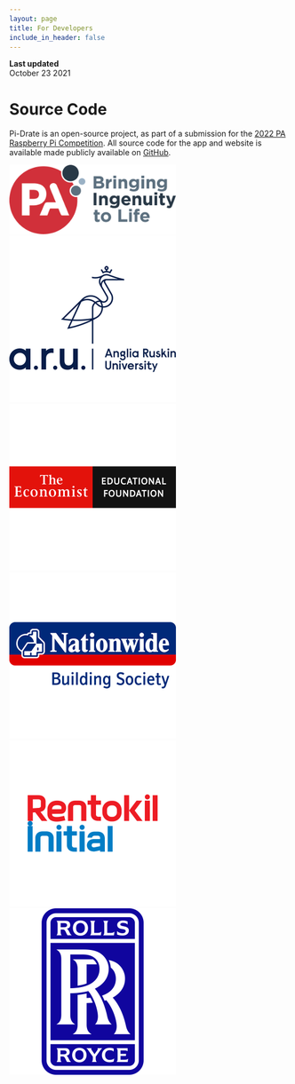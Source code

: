 ```yaml
---
layout: page
title: For Developers
include_in_header: false
---
```


**Last updated**  
October 23 2021

# Source Code
Pi-Drate is an open-source project, as part of a submission for the [2022 PA Raspberry Pi Competition](https://www.paconsulting.com/events/raspberry-pi-competition-uk/). All source code for the app and website is available made publicly available on [GitHub](https://github.com/pi-drate/EcoMonitor).



<p float="left">
  <img src="/assets/partners/pa_pi.png" width="300" />
  <img src="/assets/partners/aru.png" width="300" />
  <img src="/assets/partners/the_economist.png" width="300" />
  <img src="/assets/partners/nationwide.png" width="300" />
  <img src="/assets/partners/rentokil_initial.png" width="300" />
  <img src="/assets/partners/rolls_royce.png" width="300" />
</p>
